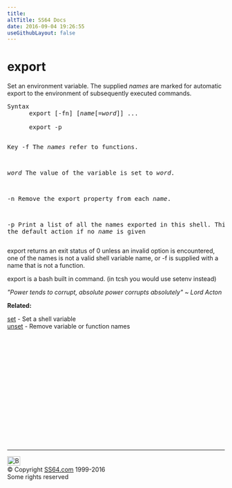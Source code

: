 ```yaml
---
title:
altTitle: SS64 Docs
date: 2016-09-04 19:26:55
useGithubLayout: false
---
```

<!-- #BeginLibraryItem "/Library/head_osx.lbi" --><!-- #EndLibraryItem --><h1>export</h1> 
<p>Set an environment variable. The supplied <i>names</i> are marked for automatic export to the environment of subsequently executed commands.</p>
<pre>Syntax
      export [-fn] [<i>name</i>[=<i>word</i>]] ...<br>
      export -p

Key
   -f   The <i>names </i>refer to functions.

 <i>word</i>   The value of the variable is set to <i>word</i>.

   -n   Remove the export property from each <i>name</i>.

   -p   Print a list of all the names exported in this shell.
        This is also the default action if no <i>name </i>is given</pre>
<p>export returns an exit status of
0 unless an invalid option is encountered, one of the names is  not  a  valid  shell  variable
name, or -f is supplied with a name that is not a function.</p>
<p> export is a bash built in command. (in tcsh you would use setenv instead) </p>
<p class="quote"><i>"Power tends to corrupt, absolute power corrupts absolutely" ~ Lord 
  Acton</i></p>
<p><b>Related:</b></p>
<p>  
<a href="set.html">set</a> - Set a shell variable <br> 
<a href="unset.html">unset</a> - Remove variable or function names</p><!-- #BeginLibraryItem "/Library/foot_osx.lbi" --><p>
<!-- OSX300 -->
<ins class="adsbygoogle" style="display:inline-block;width:300px;height:250px" data-ad-client="ca-pub-6140977852749469" data-ad-slot="1823340303"></ins>
<script>
(adsbygoogle = window.adsbygoogle || []).push({});
</script></p>
<hr>
<div id="bl" class="footer"><a href="export.html#"><img src="../images/top.png" width="30" height="22" alt="Back to the Top"></a></div>
<div id="br" class="footer, tagline">© Copyright <a href="../index.html">SS64.com</a> 1999-2016<br>
Some rights reserved</div><!-- #EndLibraryItem -->
